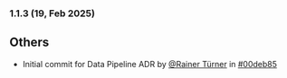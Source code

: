### 1.1.3 (19, Feb 2025)
## Others
- Initial commit for Data Pipeline ADR by [<u>@Rainer Türner</u>](https://www.github.com/RainerTürner) in [#00deb85](https://github.com/buerokratt/Buerokratt-onboarding/commit/00deb85)
